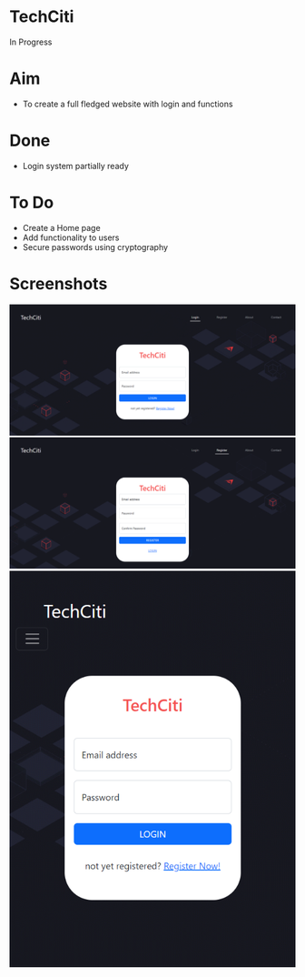 # TechCiti
  In Progress
# Aim
  * To create a full fledged website with login and functions

# Done
  * Login system partially ready

# To Do
  * Create a Home page
  * Add functionality to users
  * Secure passwords using cryptography
# Screenshots
  <img src = 'https://github.com/mharrish7/TechCiti/blob/main/pic/1.png?raw=true' />
  <img src = 'https://github.com/mharrish7/TechCiti/blob/main/pic/3.png?raw=true' />
  <img src = 'https://github.com/mharrish7/TechCiti/blob/main/pic/2.png?raw=true' />
